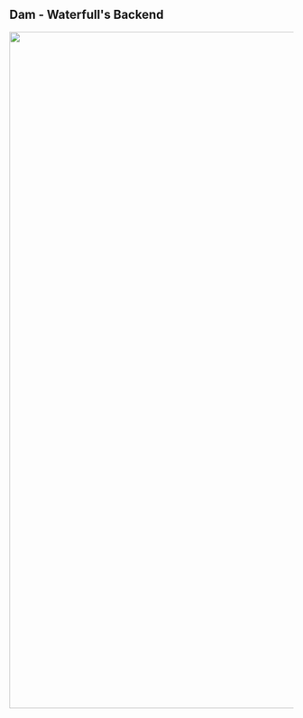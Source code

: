 ## Dam - Waterfull's Backend
<p align="center">
  <img src="https://upload.wikimedia.org/wikipedia/commons/thumb/6/6b/%C3%9Cberlauf_Edertalsperre_vom_Uhrenkopf.jpg/1200px-%C3%9Cberlauf_Edertalsperre_vom_Uhrenkopf.jpg" width="1200" alt="Dam Image" /></a>
</p>
